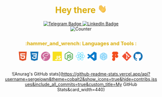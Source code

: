 <h1 align="center" style="color:#DAAE0C;">
  Hey there
  <img src="https://github.com/sergeiown/sergeiown/blob/main/img/hey.gif" alt="hey there" width="30px"/>
</h1>

<div id="badges" align="center">
    <a href="https://t.me/sergeiown" target="_blank">
        <img src="https://img.shields.io/badge/telegram-grey?style=for-the-badge&logo=telegram&logoColor=white" alt="Telegram Badge" height="30"/>
  </a>
  <a href="https://www.linkedin.com/in/sehii-myshko/" target="_blank">
    <img src="https://img.shields.io/badge/LinkedIn-blue?style=for-the-badge&logo=linkedin&logoColor=white" alt="LinkedIn Badge" height="30"/>
      </a>
  </div>
  
<div id="counter" align="center">
<img src="https://komarev.com/ghpvc/?username=sergeiown&style=flat-square&color=blue" alt="Counter" height="25"/>
</div>

##
<h3 align="center" style="color:#DAAE0C;">
  :hammer_and_wrench: Languages and Tools :
</h3>

<div align="center">
  <img src="https://github.com/sergeiown/sergeiown/blob/main/img/html5.svg" title="html5" alt="html5" width="30" height="30"/>&nbsp;
  <img src="https://github.com/sergeiown/sergeiown/blob/main/img/css3.svg" title="css3" alt="css3" width="30" height="30"/>&nbsp;
  <img src="https://github.com/sergeiown/sergeiown/blob/main/img/sass.svg" title="sass" alt="sass" width="30" height="30"/>&nbsp;
  <img src="https://github.com/sergeiown/sergeiown/blob/main/img/javascript.svg" title="javascript" alt="javascript" width="30" height="30"/>&nbsp;
  <img src="https://github.com/sergeiown/sergeiown/blob/main/img/node-dot-js.svg" title="nodejs" alt="nodejs" width="30" height="30"/>&nbsp;
  <img src="https://github.com/sergeiown/sergeiown/blob/main/img/react.svg" title="react" alt="react" width="30" height="30"/>&nbsp;
  <img src="https://github.com/sergeiown/sergeiown/blob/main/img/visualstudiocode.svg" title="visualstudiocode" alt="visualstudiocode" width="30" height="30"/>&nbsp;
  <img src="https://github.com/sergeiown/sergeiown/blob/main/img/webpack.svg" title="webpack" alt="webpack" width="30" height="30"/>&nbsp;
  <img src="https://github.com/sergeiown/sergeiown/blob/main/img/figma.svg" title="figma" alt="figma" width="30" height="30"/>&nbsp;
  <img src="https://github.com/sergeiown/sergeiown/blob/main/img/git.svg" title="git" alt="git" width="30" height="30"/>&nbsp;
  <img src="https://github.com/sergeiown/sergeiown/blob/main/img/github.svg" title="github" alt="github" width="30" height="30"/>&nbsp;
</div>

<br>

<div align="center">
  
![Anurag's GitHub stats](https://github-readme-stats.vercel.app/api?username=sergeiown&theme=cobalt2&show_icons=true&hide=contribs,issues&include_all_commits=true&custom_title=My GitHub Stats&card_width=440)

</div>
